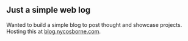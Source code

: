 
## Just a simple web log

Wanted to build a simple blog to post thought and showcase projects. Hosting this at [blog.nycosborne.com](https://blog.nycosborne.com/).


